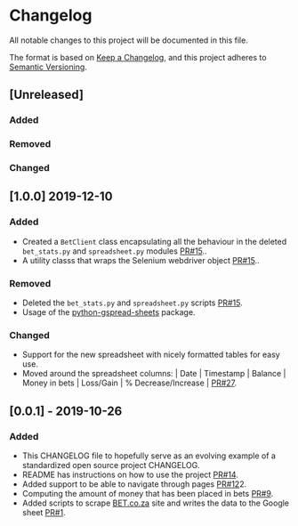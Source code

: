 # Changelog

All notable changes to this project will be documented in this file.

The format is based on [Keep a Changelog](https://keepachangelog.com/en/1.0.0/),
and this project adheres to [Semantic Versioning](https://semver.org/spec/v2.0.0.html).

## [Unreleased]

### Added

### Removed

### Changed

## [1.0.0] 2019-12-10

### Added

- Created a `BetClient` class encapsulating all the behaviour in the deleted `bet_stats.py` and `spreadsheet.py` modules [PR#15](https://github.com/kmadisa/mind-your-stonks/pull/15)..
- A utility classs that wraps the Selenium webdriver object [PR#15](https://github.com/kmadisa/mind-your-stonks/pull/15)..

### Removed

- Deleted the `bet_stats.py` and `spreadsheet.py` scripts [PR#15](https://github.com/kmadisa/mind-your-stonks/pull/15).
- Usage of the [python-gspread-sheets](https://github.com/CROSP/python-gspread-sheets) package.

### Changed

- Support for the new spreadsheet with nicely formatted tables for easy use.
- Moved around the spreadsheet columns:
    | Date | Timestamp | Balance | Money in bets | Loss/Gain | % Decrease/Increase |
    [PR#27](https://github.com/kmadisa/mind-your-stonks/pull/27).

## [0.0.1] - 2019-10-26

### Added

- This CHANGELOG file to hopefully serve as an evolving example of a
  standardized open source project CHANGELOG.
- README has instructions on how to use the project [PR#14](https://github.com/kmadisa/mind-your-stonks/pull/14).
- Added support to be able to navigate through pages [PR#12](https://github.com/kmadisa/mind-your-stonks/pull/1)2.
- Computing the amount of money that has been placed in bets [PR#9](https://github.com/kmadisa/mind-your-stonks/pull/9).
- Added scripts to scrape [BET.co.za](https://www.bet.co.za) site and writes the data
  to the Google sheet [PR#1](https://github.com/kmadisa/mind-your-stonks/pull/1).
